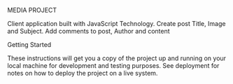 MEDIA PROJECT

Client application built with JavaScript Technology. Create post Title, Image and Subject. Add comments to post, Author and content


Getting Started

These instructions will get you a copy of the project up and running on your local machine for development and testing purposes.
See deployment for notes on how to deploy the project on a live system.




